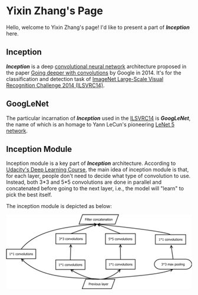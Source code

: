 # Yixin Zhang's Page

Hello, welcome to Yixin Zhang's page! I'd like to present a part of ***Inception*** here. 

## Inception
***Inception*** is a deep [convolutional neural network](https://en.wikipedia.org/wiki/Convolutional_neural_network) architecture proposed in the paper [Going deeper with convolutions](https://arxiv.org/abs/1409.4842) by Google in 2014. It's for the classification and detection  task of [ImageNet Large-Scale Visual Recognition Challenge 2014 (ILSVRC14)](http://www.image-net.org/challenges/LSVRC/2014/).

## GoogLeNet
The particular incarnation of ***Inception*** used in the [ILSVRC14](http://www.image-net.org/challenges/LSVRC/2014/) is ***GoogLeNet***, the name of which is an homage to Yann LeCun's pioneering [LeNet 5 network](http://yann.lecun.com/exdb/publis/pdf/lecun-89e.pdf).

## Inception Module
Inception module is a key part of ***Inception*** architecture. According to [Udacity's Deep Learning Course](https://www.udacity.com/course/deep-learning--ud730), the main idea of inception module is that, for each layer, people don't need to decide what type of convolution to use. Instead, both 3\*3 and 5\*5 convolutions are done in parallel and concatenated before going to the next layer, i.e., the model will "learn" to pick the best itself.

The inception module is depicted as below:

![Sample diagram](Inception_Yixin_Zhang.svg)
